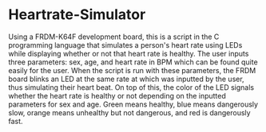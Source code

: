 # Heartrate-Simulator
Using a FRDM-K64F development board, this is a script in the C programming language that simulates a person's heart rate using LEDs while displaying whether or not that heart rate is healthy. The user inputs three parameters: sex, age, and heart rate in BPM which can be found quite easily for the user. When the script is run with these parameters, the FRDM board blinks an LED at the same rate at which was inputted by the user, thus simulating their heart beat. On top of this, the color of the LED signals whether the heart rate is healthy or not depending on the inputted parameters for sex and age. Green means healthy, blue means dangerously slow, orange means unhealthy but not dangerous, and red is dangerously fast.
